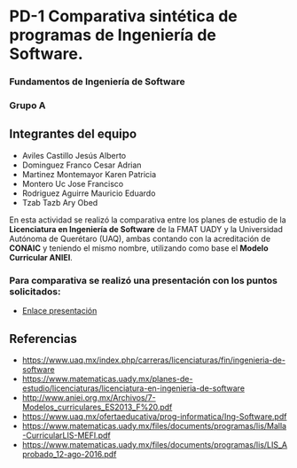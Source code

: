 # PD-1 Comparativa sintética de programas de Ingeniería de Software.
### Fundamentos de Ingeniería de Software
### Grupo A
## Integrantes del equipo
- Aviles Castillo Jesús Alberto
- Dominguez Franco Cesar Adrian
- Martinez Montemayor Karen Patricia
- Montero Uc Jose Francisco
- Rodriguez Aguirre Mauricio Eduardo
- Tzab Tazb Ary Obed

En esta actividad se realizó la comparativa entre los planes de estudio de la **Licenciatura en Ingeniería de Software** de la FMAT UADY y la Universidad Autónoma de Querétaro (UAQ), ambas contando con la acreditación de **CONAIC** y teniendo el mismo nombre, utilizando como base el **Modelo Curricular ANIEI**.

### Para comparativa se realizó una presentación con los puntos solicitados:
- [Enlace presentación](https://www.canva.com/design/DAFu2IYnurw/4-bxQmnH-6XdZI5HThFubw/edit?utm_content=DAFu2IYnurw&utm_campaign=designshare&utm_medium=link2&utm_source=sharebutton)

## Referencias
- <https://www.uaq.mx/index.php/carreras/licenciaturas/fin/ingenieria-de-software>
- <https://www.matematicas.uady.mx/planes-de-estudio/licenciaturas/licenciatura-en-ingenieria-de-software>
- <http://www.aniei.org.mx/Archivos/7-Modelos_curriculares_ES2013_F%20.pdf>
- <https://www.uaq.mx/ofertaeducativa/prog-informatica/Ing-Software.pdf>
- <https://www.matematicas.uady.mx/files/documents/programas/lis/Malla-CurricularLIS-MEFI.pdf>
- <https://www.matematicas.uady.mx/files/documents/programas/lis/LIS_Aprobado_12-ago-2016.pdf>

